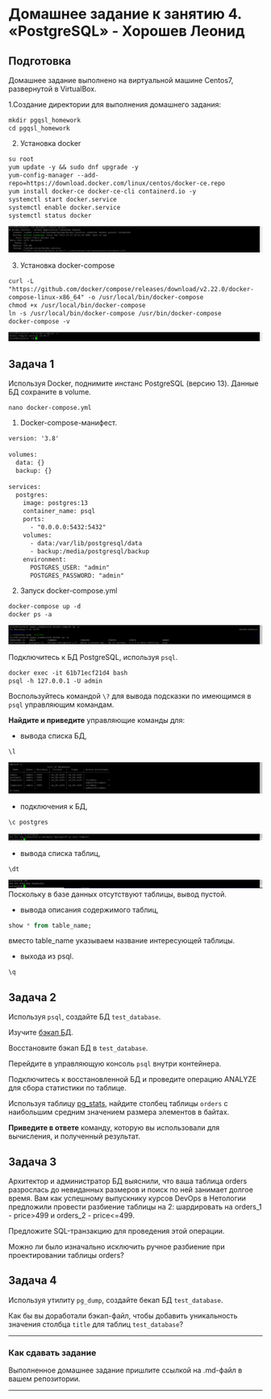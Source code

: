 # Домашнее задание к занятию 4. «PostgreSQL» - Хорошев Леонид

## Подготовка

Домашнее задание выполнено на виртуальной машине Centos7, развернутой в VirtualBox.

1.Создание директории для выполнения домашнего задания:
```
mkdir pgqsl_homework
cd pgqsl_homework
```

2. Установка docker
```
su root
yum update -y && sudo dnf upgrade -y
yum-config-manager --add-repo=https://download.docker.com/linux/centos/docker-ce.repo
yum install docker-ce docker-ce-cli containerd.io -y
systemctl start docker.service
systemctl enable docker.service
systemctl status docker
```
![Alt text](https://github.com/LeonidKhoroshev/bd-dev-homeworks/blob/main/06-db-04-postgresql/postgres/pgsql1.png)

3. Установка docker-compose
```
curl -L "https://github.com/docker/compose/releases/download/v2.22.0/docker-compose-linux-x86_64" -o /usr/local/bin/docker-compose
chmod +x /usr/local/bin/docker-compose
ln -s /usr/local/bin/docker-compose /usr/bin/docker-compose
docker-compose -v
```
![Alt text](https://github.com/LeonidKhoroshev/bd-dev-homeworks/blob/main/06-db-04-postgresql/postgres/pgsql2.png)

## Задача 1

Используя Docker, поднимите инстанс PostgreSQL (версию 13). Данные БД сохраните в volume.
```
nano docker-compose.yml
```

1. Docker-compose-манифест.
```
version: '3.8'

volumes:
  data: {}
  backup: {}

services:
  postgres:
    image: postgres:13
    container_name: psql
    ports:
      - "0.0.0.0:5432:5432"
    volumes:
      - data:/var/lib/postgresql/data
      - backup:/media/postgresql/backup
    environment:
      POSTGRES_USER: "admin"
      POSTGRES_PASSWORD: "admin"
```

2. Запуск docker-compose.yml
```
docker-compose up -d
docker ps -a
```
![Alt text](https://github.com/LeonidKhoroshev/bd-dev-homeworks/blob/main/06-db-04-postgresql/postgres/pgsql3.png)

Подключитесь к БД PostgreSQL, используя `psql`.
```
docker exec -it 61b71ecf21d4 bash
psql -h 127.0.0.1 -U admin
```

Воспользуйтесь командой `\?` для вывода подсказки по имеющимся в `psql` управляющим командам.

**Найдите и приведите** управляющие команды для:

- вывода списка БД,
```sql
\l
```
![Alt text](https://github.com/LeonidKhoroshev/bd-dev-homeworks/blob/main/06-db-04-postgresql/postgres/psql4.png)

- подключения к БД,
```sql
\c postgres
```
![Alt text](https://github.com/LeonidKhoroshev/bd-dev-homeworks/blob/main/06-db-04-postgresql/postgres/psql5.png)

- вывода списка таблиц,
```
\dt
```
![Alt text](https://github.com/LeonidKhoroshev/bd-dev-homeworks/blob/main/06-db-04-postgresql/postgres/psql6.png)
Поскольку в базе данных отсутствуют таблицы, вывод пустой.

- вывода описания содержимого таблиц,
```sql
show * from table_name;
```
вместо table_name указываем название интересующей таблицы.

- выхода из psql.
```sql
\q
```  

## Задача 2

Используя `psql`, создайте БД `test_database`.

Изучите [бэкап БД](https://github.com/netology-code/virt-homeworks/tree/virt-11/06-db-04-postgresql/test_data).

Восстановите бэкап БД в `test_database`.

Перейдите в управляющую консоль `psql` внутри контейнера.

Подключитесь к восстановленной БД и проведите операцию ANALYZE для сбора статистики по таблице.

Используя таблицу [pg_stats](https://postgrespro.ru/docs/postgresql/12/view-pg-stats), найдите столбец таблицы `orders` 
с наибольшим средним значением размера элементов в байтах.

**Приведите в ответе** команду, которую вы использовали для вычисления, и полученный результат.

## Задача 3

Архитектор и администратор БД выяснили, что ваша таблица orders разрослась до невиданных размеров и
поиск по ней занимает долгое время. Вам как успешному выпускнику курсов DevOps в Нетологии предложили
провести разбиение таблицы на 2: шардировать на orders_1 - price>499 и orders_2 - price<=499.

Предложите SQL-транзакцию для проведения этой операции.

Можно ли было изначально исключить ручное разбиение при проектировании таблицы orders?

## Задача 4

Используя утилиту `pg_dump`, создайте бекап БД `test_database`.

Как бы вы доработали бэкап-файл, чтобы добавить уникальность значения столбца `title` для таблиц `test_database`?

---

### Как cдавать задание

Выполненное домашнее задание пришлите ссылкой на .md-файл в вашем репозитории.

---

